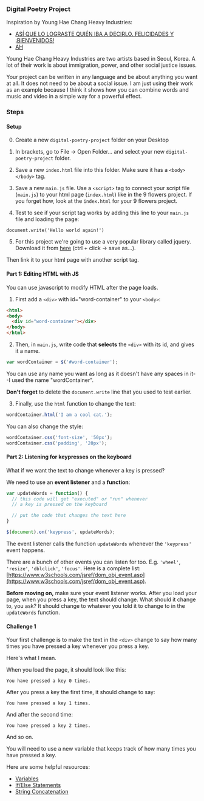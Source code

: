 ### Digital Poetry Project

Inspiration by Young Hae Chang Heavy Industries:
- [ASÍ QUE LO LOGRASTE QUIÉN IBA A DECIRLO. FELICIDADES Y ¡BIENVENIDOS!](http://yhchang.com/AS%C3%8D_QUE_LO_LOGRASTE_QUI%C3%89N_IBA_A_DECIRLO._FELICIDADES_Y_%C2%A1BIENVENIDO!_S_V.html)
- [AH](http://yhchang.com/AH_V.html)

Young Hae Chang Heavy Industries are two artists based in Seoul, Korea. A lot of their work is about immigration, power, and other social justice issues.

Your project can be written in any language and be about anything you want at all. It does not need to be about a social issue. I am just using their work as an example because I think it shows how you can combine words and music and video in a simple way for a powerful effect.

### Steps

#### Setup

0) Create a new `digital-poetry-project` folder on your Desktop

1) In brackets, go to File -> Open Folder... and select your new `digital-poetry-project` folder.

2) Save a new `index.html` file into this folder. Make sure it has a `<body></body>` tag.

3) Save a new `main.js` file. Use a `<script>` tag to connect your script file (`main.js`) to your html page (`index.html`) like in the 9 flowers project. If you forget how, look at the `index.html` for your 9 flowers project.

4) Test to see if your script tag works by adding this line to your `main.js` file and loading the page:

```
document.write('Hello world again!')
```

5) For this project we're going to use a very popular library called jquery. Download it from [here](https://code.jquery.com/jquery-3.3.1.js) (ctrl + click -> save as...).

Then link it to your html page with another script tag.

#### Part 1: Editing HTML with JS

You can use javascript to modify HTML after the page loads.

1) First add a `<div>` with id="word-container" to your `<body>`:

```html
<html>
<body>
  <div id="word-container"></div>
</body>
</html>
```

2) Then, in `main.js`, write code that __selects__ the `<div>` with its id, and gives it a name. 

```js
var wordContainer = $('#word-container');
```

You can use any name you want as long as it doesn't have any spaces in it--I used the name "wordContainer".

__Don't forget__ to delete the `document.write` line that you used to test earlier.

3)  Finally, use the `html` function to change the text:
```js
wordContainer.html('I am a cool cat.');
```

You can also change the style:
```js
wordContainer.css('font-size', '50px');
wordContainer.css('padding', '20px');
```

#### Part 2: Listening for keypresses on the keyboard

What if we want the text to change whenever a key is pressed?

We need to use an __event listener__ and a __function__:

```js
var updateWords = function() {
  // this code will get "executed" or "run" whenever
  // a key is pressed on the keyboard

  // put the code that changes the text here
}

$(document).on('keypress', updateWords);
```

The event listener calls the function `updateWords` whenever the `'keypress'` event happens.

There are a bunch of other events you can listen for too. E.g. `'wheel'`, `'resize'`, `'dblclick'`, `'focus'`. Here is a complete list: [https://www.w3schools.com/jsref/dom_obj_event.asp](https://www.w3schools.com/jsref/dom_obj_event.asp).

__Before moving on,__ make sure your event listener works. After you load your page, when you press a key, the text should change. What should it change to, you ask? It should change to whatever you told it to change to in the `updateWords` function. 

#### Challenge 1

Your first challenge is to make the text in the `<div>` change to say how many times you have pressed a key whenever you press a key.

Here's what I mean.

When you load the page, it should look like this:
```
You have pressed a key 0 times.
```

After you press a key the first time, it should change to say:
```
You have pressed a key 1 times.
```

And after the second time:
```
You have pressed a key 2 times.
```

And so on.

You will need to use a new variable that keeps track of how many times you have pressed a key.

Here are some helpful resources:
- [Variables](https://www.w3schools.com/js/js_variables.asp)
- [If/Else Statements](https://www.w3schools.com/js/js_if_else.asp)
- [String Concatenation](http://2ality.com/2011/10/string-concatenation.html)
